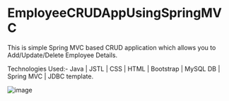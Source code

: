 # EmployeeCRUDAppUsingSpringMVC
This is simple Spring MVC based CRUD application which allows you to Add/Update/Delete Employee Details.

Technologies Used:- Java | JSTL | CSS | HTML | Bootstrap | MySQL DB | Spring MVC | JDBC template.

![image](https://cloud.githubusercontent.com/assets/24415564/24092517/09c1d3a8-0d4f-11e7-927c-64ec152a6697.png)


